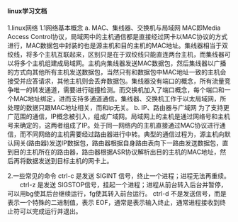 #### linux学习文档 ####
1.linux网络
    1.1网络基本概念
        a. MAC、集线器、交换机与局域网
            MAC即Media Access Control协议，局域网中的主机通信都是直接经过网卡以MAC协议的方式进行，MAC数据包中封装的也是源主机和目的主机的MAC地址。集线器相当于双绞线，将多个主机互联起来，区别只是在于双绞线只能直连两台主机，而集线器可以将多个主机组建成局域网。主机向集线器发送MAC数据包，然后集线器以广播的方式向其他所有主机发送数据包，当然只有和数据包中MAC地址一致的主机会接受并应答请求，其他主机则会丢弃数据包。集线器没有端口的概念，所有流量竞争唯一的转发通道，需要进行碰撞检测。而交换机加入了端口概念，每个端口和一个MAC地址绑定，进而支持多通道通信。集线器、交换机工作于以太局域网，所处理的数据只跟MAC地址相关，而和ip无关。
        b. IP、路由器与广域网
            为了支持更广范围的通信，IP概念被引入，组成广域网。局域网上的主机是通过网络号和主机号来确定的，这两者组成了IP。处于同一网络内的主机直接通过MAC协议进行通信，而不同网络的主机需要经过路由器进行中转。典型的通信过程为，源主机向默认网关(路由器)发送IP数据包，路由器根据自身路由表向下一路由发送数据包，直到目的主机所在的路由器，路由器根据ASR协议解析出目的主机的MAC地址，然后再将数据发送到目标主机的网卡上。



2.一些常见的命令
    ctrl-c 是发送 SIGINT 信号，终止一个进程；进程无法再重续。
　　ctrl-z 是发送 SIGSTOP信号，挂起一个进程；进程从前台转入后台并暂停，可以用bg使其后台继续运行，fg使其转入前台运行。
    ctrl-d 不是发送信号，而是表示一个特殊的二进制值，表示 EOF，通常是表示输入终止，通常进程接收到终止符可以完成运行并退出。
